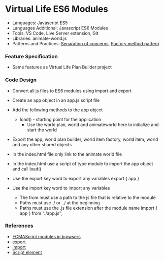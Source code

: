 
# Virtual Life ES6 Modules

* Languages: Javascript ES5
* Languages Additional: Javascript ES6 Modules
* Tools: VS Code, Live Server extension, Git
* Libraries: animate-world.js
* Patterns and Practices: [Separation of concerns](http://brickhousecodecamp.org/wikipedia/separation_of_concerns.html), [Factory method pattern](http://brickhousecodecamp.org/wikipedia/factory_method_pattern.html)

### Feature Specification

* Same features as Virtual Life Plan Builder project

### Code Design

* Convert all js files to ES6 modules using import and export
* Create an app object in an app.js script file
* Add the following methods to the app object
	* load() - starting point for the application
		* Use the world plan, world and animateworld here to initialize and start the world
* Export the app, world plan builder, world item factory, world item, world and any other shared objects
* In the index.html file only link to the animate world file
* In the index.html use a script of type module to import the app object and call load()
		<body>
			<script src="http://brickhousecodecamp.org/educationMaterials/workbenchProjects/phase-i/virtual-life-01-app/animate-world.js"></script>
			<script type="module">

				import { app } from "./app.js";

				app.load();

			</script>
		</body>

### Notes

* How to use ES6 Modules for the browser
	* Set scripts in the html to type module
			<script type="module"></script>

	* Use the export key word to export any variables
			export { app }

	* Use the import key word to import any variables
		* The from must use a path to the js file that is relative to the module
		* Paths must use ./ or ../ at the beginning
		* Paths must use the .js file extension after the module name
				import { app } from "./app.js";

### References

* [ECMAScript modules in browsers](http://brickhousecodecamp.org/educationMaterials/booksMaterials/languages/JavaScript-ES6/ES6-modules/ECMAScript%20modules%20in%20browsers%20-%20JakeArchibald.com.html)
* [export](http://brickhousecodecamp.org/docs/javascript/developer.mozilla.org/en-US/docs/Web/JavaScript/Reference/statements/export.html)
* [import](http://brickhousecodecamp.org/docs/javascript/developer.mozilla.org/en-US/docs/Web/JavaScript/Reference/statements/import.html)
* [Script element](http://brickhousecodecamp.org/docs/html/developer.mozilla.org/en-US/docs/Web/HTML/Element/script.html#attr-type)